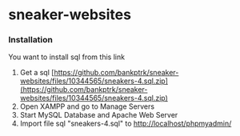 # sneaker-websites

### Installation

You want to install sql from this link

1. Get a sql [https://github.com/bankptrk/sneaker-websites/files/10344565/sneakers-4.sql.zip](https://github.com/bankptrk/sneaker-websites/files/10344565/sneakers-4.sql.zip)
2. Open XAMPP and go to Manage Servers
3. Start MySQL Database and Apache Web Server
4. Import file sql "sneakers-4.sql" to [http://localhost/phpmyadmin/](http://localhost/phpmyadmin/)
